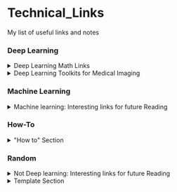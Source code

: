# Technical_Links
My list of useful links and notes

### Deep Learning

<details><summary>Deep Learning Math Links</summary></p>

1. http://explained.ai/matrix-calculus/index.html

</p>
</details>

<details><summary>Deep Learning Toolkits for Medical Imaging</summary>
<p>

1. https://github.com/DLTK/DLTK
2. https://github.com/Kamnitsask/deepmedic

</p>

</details>

### Machine Learning

<details><summary>Machine learning: Interesting links for future Reading</summary>
</p>

1. [Fantastic blog by Terrence Parr and Jeremy Howard](http://explained.ai/)
   1. [Beware Default Random Forest Importances ](http://explained.ai/rf-importance/index.html)
   2. [How to Example Gradient Boosting](http://explained.ai/gradient-boosting/index.html) 

</p>
</details>

### How-To

<details><summary>"How to" Section</summary>
</p>

1. How to create collapsible markdown
   1. https://gist.githubusercontent.com/joyrexus/16041f2426450e73f5df9391f7f7ae5f/raw/f774f242feff6bae4a5be7d6c71aa5df2e3fcb0e/README.md

</p>
</details>

### 

### Random

<details><summary>Not Deep learning: Interesting links for future Reading</summary>
</p>

https://docusaurus.io/

http://bamos.github.io/reading-list/

</p>
</details>

<details><summary>Template Section</summary>
</p>

</p>
</details>